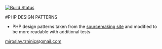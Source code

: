 [![Build Status](https://travis-ci.org/carousel/php-design-patterns.svg)](https://travis-ci.org/carousel/php-design-patterns)

#PHP DESIGN PATTERNS
*   PHP design patterns taken from the [sourcemaking site](htts://sourcemaking.com) and modified to be more readable with additional tests

miroslav.trninic@gmail.com
